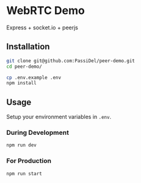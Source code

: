 # WebRTC Demo
Express + socket.io + peerjs

## Installation
```sh
git clone git@github.com:PassiDel/peer-demo.git
cd peer-demo/

cp .env.example .env
npm install
```

## Usage
Setup your environment variables in `.env`.

### During Development
```sh
npm run dev
```

### For Production
```sh
npm run start
```
